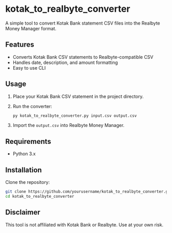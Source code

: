 # kotak_to_realbyte_converter

A simple tool to convert Kotak Bank statement CSV files into the Realbyte Money Manager format.

## Features

- Converts Kotak Bank CSV statements to Realbyte-compatible CSV
- Handles date, description, and amount formatting
- Easy to use CLI

## Usage

1. Place your Kotak Bank CSV statement in the project directory.
2. Run the converter:

    ```bash
    py kotak_to_realbyte_converter.py input.csv output.csv
    ```

3. Import the `output.csv` into Realbyte Money Manager.

## Requirements

- Python 3.x

## Installation

Clone the repository:

```bash
git clone https://github.com/yourusername/kotak_to_realbyte_converter.git
cd kotak_to_realbyte_converter
```

## Disclaimer

This tool is not affiliated with Kotak Bank or Realbyte. Use at your own risk.